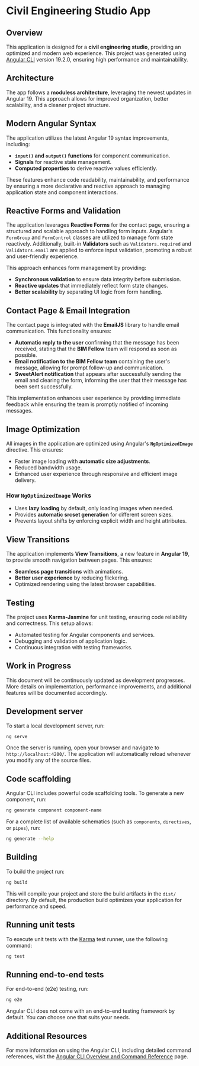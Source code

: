 # Civil Engineering Studio App

## Overview

This application is designed for a **civil engineering studio**, providing an optimized and modern web experience. This project was generated using [Angular CLI](https://github.com/angular/angular-cli) version 19.2.0, ensuring high performance and maintainability.

## Architecture

The app follows a **moduless architecture**, leveraging the newest updates in Angular 19. This approach allows for improved organization, better scalability, and a cleaner project structure.

## Modern Angular Syntax

The application utilizes the latest Angular 19 syntax improvements, including:

- **`input()` and `output()` functions** for component communication.
- **Signals** for reactive state management.
- **Computed properties** to derive reactive values efficiently.

These features enhance code readability, maintainability, and performance by ensuring a more declarative and reactive approach to managing application state and component interactions.

## Reactive Forms and Validation

The application leverages **Reactive Forms** for the contact page, ensuring a structured and scalable approach to handling form inputs. Angular's `FormGroup` and `FormControl` classes are utilized to manage form state reactively. Additionally, built-in **Validators** such as `Validators.required` and `Validators.email` are applied to enforce input validation, promoting a robust and user-friendly experience.

This approach enhances form management by providing:

- **Synchronous validation** to ensure data integrity before submission.
- **Reactive updates** that immediately reflect form state changes.
- **Better scalability** by separating UI logic from form handling.

## Contact Page & Email Integration

The contact page is integrated with the **EmailJS** library to handle email communication. This functionality ensures:

- **Automatic reply to the user** confirming that the message has been received, stating that the **BIM Fellow** team will respond as soon as possible.
- **Email notification to the BIM Fellow team** containing the user's message, allowing for prompt follow-up and communication.
- **SweetAlert notification** that appears after successfully sending the email and clearing the form, informing the user that their message has been sent successfully.

This implementation enhances user experience by providing immediate feedback while ensuring the team is promptly notified of incoming messages.

## Image Optimization

All images in the application are optimized using Angular's **`NgOptimizedImage`** directive. This ensures:

- Faster image loading with **automatic size adjustments**.
- Reduced bandwidth usage.
- Enhanced user experience through responsive and efficient image delivery.

### How `NgOptimizedImage` Works

- Uses **lazy loading** by default, only loading images when needed.
- Provides **automatic srcset generation** for different screen sizes.
- Prevents layout shifts by enforcing explicit width and height attributes.

## View Transitions

The application implements **View Transitions**, a new feature in **Angular 19**, to provide smooth navigation between pages. This ensures:

- **Seamless page transitions** with animations.
- **Better user experience** by reducing flickering.
- Optimized rendering using the latest browser capabilities.

## Testing

The project uses **Karma-Jasmine** for unit testing, ensuring code reliability and correctness. This setup allows:

- Automated testing for Angular components and services.
- Debugging and validation of application logic.
- Continuous integration with testing frameworks.

## Work in Progress

This document will be continuously updated as development progresses. More details on implementation, performance improvements, and additional features will be documented accordingly.

## Development server

To start a local development server, run:

```bash
ng serve
```

Once the server is running, open your browser and navigate to `http://localhost:4200/`. The application will automatically reload whenever you modify any of the source files.

## Code scaffolding

Angular CLI includes powerful code scaffolding tools. To generate a new component, run:

```bash
ng generate component component-name
```

For a complete list of available schematics (such as `components`, `directives`, or `pipes`), run:

```bash
ng generate --help
```

## Building

To build the project run:

```bash
ng build
```

This will compile your project and store the build artifacts in the `dist/` directory. By default, the production build optimizes your application for performance and speed.

## Running unit tests

To execute unit tests with the [Karma](https://karma-runner.github.io) test runner, use the following command:

```bash
ng test
```

## Running end-to-end tests

For end-to-end (e2e) testing, run:

```bash
ng e2e
```

Angular CLI does not come with an end-to-end testing framework by default. You can choose one that suits your needs.

## Additional Resources

For more information on using the Angular CLI, including detailed command references, visit the [Angular CLI Overview and Command Reference](https://angular.dev/tools/cli) page.
